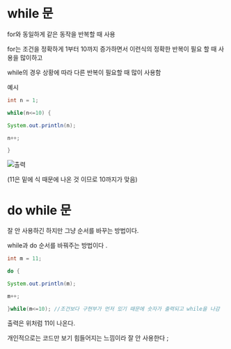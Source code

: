 # while 문 


for와 동일하게 같은 동작을 반복할 때 사용 

for는 조건을 정확하게 1부터 10까지 증가하면서 이런식의 정확한 반복이 필요 할 때 사용을 많이하고 

while의 경우 상황에 따라 다른 반복이 필요할 때 많이 사용함 

예시 
```java
int n = 1;

while(n<=10) {

System.out.println(n);

n++;

}
```
![출력](https://github.com/juniel1299/juniel1299.github.io/assets/62318700/249406ee-95c3-467c-bada-6c6d27efe06e)

(11은 밑에 식 때문에 나온 것 이므로 10까지가 맞음)


# do while 문 

잘 안 사용하긴 하지만 그냥 순서를 바꾸는 방법이다. 

while과 do 순서를 바꿔주는 방법이다 . 

```java
int m = 11;

do {

System.out.println(m);

m++;

}while(m<=10); //조건보다 구현부가 먼저 있기 때문에 숫자가 출력되고 while을 나감
```
출력은 위처럼 11이 나온다.

개인적으로는 코드만 보기 힘들어지는 느낌이라 잘 안 사용한다 ; 